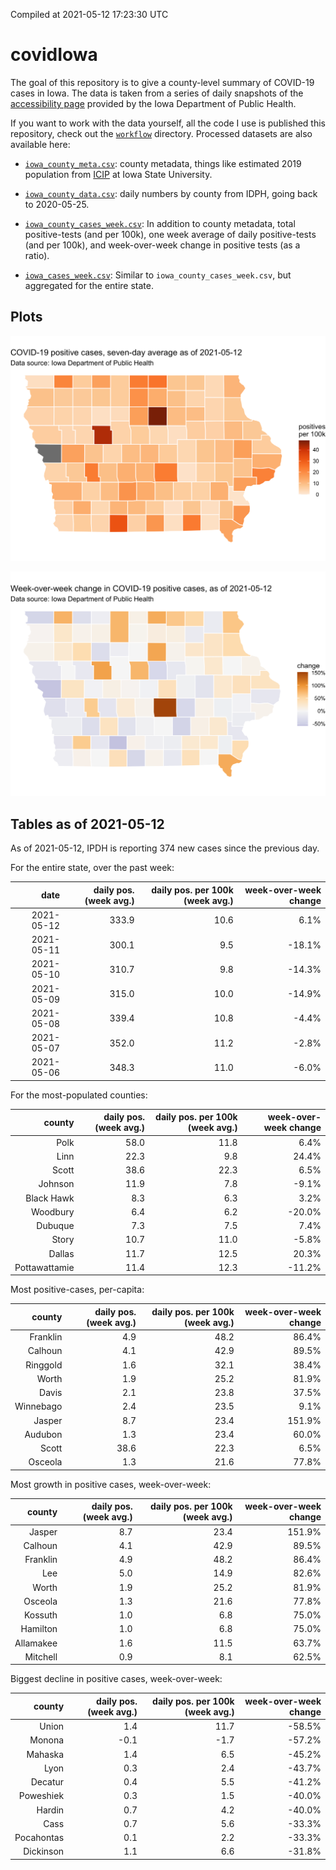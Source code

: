 Compiled at 2021-05-12 17:23:30 UTC

<!-- README.md is generated from README.Rmd. Please edit that file -->

# covidIowa

<!-- badges: start -->

<!-- badges: end -->

The goal of this repository is to give a county-level summary of
COVID-19 cases in Iowa. The data is taken from a series of daily
snapshots of the [accessibility
page](https://coronavirus.iowa.gov/pages/access) provided by the Iowa
Department of Public Health.

If you want to work with the data yourself, all the code I use is
published this repository, check out the [`workflow`](workflow)
directory. Processed datasets are also available here:

  - [`iowa_county_meta.csv`](https://raw.githubusercontent.com/ijlyttle/covidIowa/master/workflow/data/99-publish/iowa_county_meta.csv):
    county metadata, things like estimated 2019 population from
    [ICIP](https://www.icip.iastate.edu/tables/population/counties-estimates)
    at Iowa State University.

  - [`iowa_county_data.csv`](https://raw.githubusercontent.com/ijlyttle/covidIowa/master/workflow/data/99-publish/iowa_county_data.csv):
    daily numbers by county from IDPH, going back to 2020-05-25.

  - [`iowa_county_cases_week.csv`](https://raw.githubusercontent.com/ijlyttle/covidIowa/master/workflow/data/99-publish/iowa_county_data.csv):
    In addition to county metadata, total positive-tests (and per 100k),
    one week average of daily positive-tests (and per 100k), and
    week-over-week change in positive tests (as a ratio).

  - [`iowa_cases_week.csv`](https://raw.githubusercontent.com/ijlyttle/covidIowa/master/workflow/data/99-publish/iowa_cases_week.csv):
    Similar to `iowa_county_cases_week.csv`, but aggregated for the
    entire state.

## Plots

![](workflow/data/99-publish/iowa_cases.png)

![](workflow/data/99-publish/iowa_change.png)

## Tables as of 2021-05-12

As of 2021-05-12, IPDH is reporting 374 new cases since the previous
day.

For the entire state, over the past week:

|       date | daily pos. (week avg.) | daily pos. per 100k (week avg.) | week-over-week change |
| ---------: | ---------------------: | ------------------------------: | --------------------: |
| 2021-05-12 |                  333.9 |                            10.6 |                  6.1% |
| 2021-05-11 |                  300.1 |                             9.5 |               \-18.1% |
| 2021-05-10 |                  310.7 |                             9.8 |               \-14.3% |
| 2021-05-09 |                  315.0 |                            10.0 |               \-14.9% |
| 2021-05-08 |                  339.4 |                            10.8 |                \-4.4% |
| 2021-05-07 |                  352.0 |                            11.2 |                \-2.8% |
| 2021-05-06 |                  348.3 |                            11.0 |                \-6.0% |

For the most-populated counties:

|        county | daily pos. (week avg.) | daily pos. per 100k (week avg.) | week-over-week change |
| ------------: | ---------------------: | ------------------------------: | --------------------: |
|          Polk |                   58.0 |                            11.8 |                  6.4% |
|          Linn |                   22.3 |                             9.8 |                 24.4% |
|         Scott |                   38.6 |                            22.3 |                  6.5% |
|       Johnson |                   11.9 |                             7.8 |                \-9.1% |
|    Black Hawk |                    8.3 |                             6.3 |                  3.2% |
|      Woodbury |                    6.4 |                             6.2 |               \-20.0% |
|       Dubuque |                    7.3 |                             7.5 |                  7.4% |
|         Story |                   10.7 |                            11.0 |                \-5.8% |
|        Dallas |                   11.7 |                            12.5 |                 20.3% |
| Pottawattamie |                   11.4 |                            12.3 |               \-11.2% |

Most positive-cases, per-capita:

|    county | daily pos. (week avg.) | daily pos. per 100k (week avg.) | week-over-week change |
| --------: | ---------------------: | ------------------------------: | --------------------: |
|  Franklin |                    4.9 |                            48.2 |                 86.4% |
|   Calhoun |                    4.1 |                            42.9 |                 89.5% |
|  Ringgold |                    1.6 |                            32.1 |                 38.4% |
|     Worth |                    1.9 |                            25.2 |                 81.9% |
|     Davis |                    2.1 |                            23.8 |                 37.5% |
| Winnebago |                    2.4 |                            23.5 |                  9.1% |
|    Jasper |                    8.7 |                            23.4 |                151.9% |
|   Audubon |                    1.3 |                            23.4 |                 60.0% |
|     Scott |                   38.6 |                            22.3 |                  6.5% |
|   Osceola |                    1.3 |                            21.6 |                 77.8% |

Most growth in positive cases, week-over-week:

|    county | daily pos. (week avg.) | daily pos. per 100k (week avg.) | week-over-week change |
| --------: | ---------------------: | ------------------------------: | --------------------: |
|    Jasper |                    8.7 |                            23.4 |                151.9% |
|   Calhoun |                    4.1 |                            42.9 |                 89.5% |
|  Franklin |                    4.9 |                            48.2 |                 86.4% |
|       Lee |                    5.0 |                            14.9 |                 82.6% |
|     Worth |                    1.9 |                            25.2 |                 81.9% |
|   Osceola |                    1.3 |                            21.6 |                 77.8% |
|   Kossuth |                    1.0 |                             6.8 |                 75.0% |
|  Hamilton |                    1.0 |                             6.8 |                 75.0% |
| Allamakee |                    1.6 |                            11.5 |                 63.7% |
|  Mitchell |                    0.9 |                             8.1 |                 62.5% |

Biggest decline in positive cases, week-over-week:

|     county | daily pos. (week avg.) | daily pos. per 100k (week avg.) | week-over-week change |
| ---------: | ---------------------: | ------------------------------: | --------------------: |
|      Union |                    1.4 |                            11.7 |               \-58.5% |
|     Monona |                  \-0.1 |                           \-1.7 |               \-57.2% |
|    Mahaska |                    1.4 |                             6.5 |               \-45.2% |
|       Lyon |                    0.3 |                             2.4 |               \-43.7% |
|    Decatur |                    0.4 |                             5.5 |               \-41.2% |
|  Poweshiek |                    0.3 |                             1.5 |               \-40.0% |
|     Hardin |                    0.7 |                             4.2 |               \-40.0% |
|       Cass |                    0.7 |                             5.6 |               \-33.3% |
| Pocahontas |                    0.1 |                             2.2 |               \-33.3% |
|  Dickinson |                    1.1 |                             6.6 |               \-31.8% |
